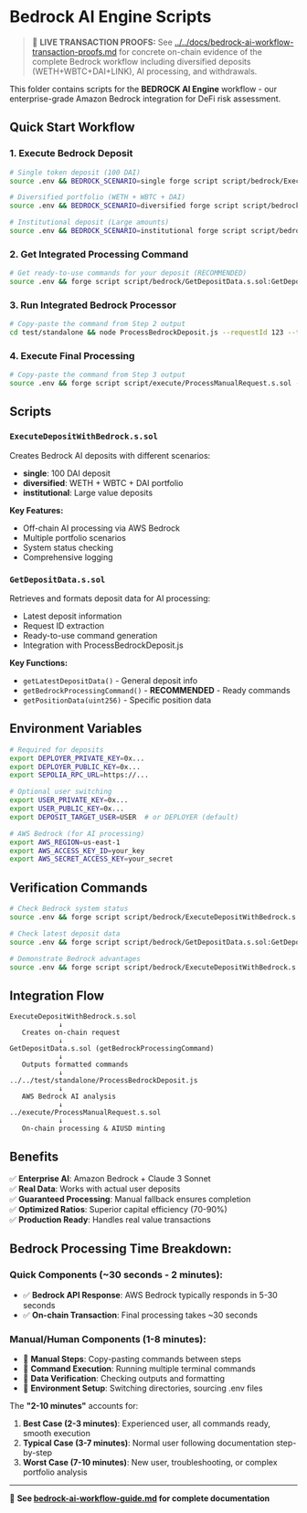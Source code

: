 # Bedrock AI Engine Scripts

> 🔗 **LIVE TRANSACTION PROOFS:** See [../../docs/bedrock-ai-workflow-transaction-proofs.md](../../docs/bedrock-ai-workflow-transaction-proofs.md) for concrete on-chain evidence of the complete Bedrock workflow including diversified deposits (WETH+WBTC+DAI+LINK), AI processing, and withdrawals.

This folder contains scripts for the **BEDROCK AI Engine** workflow - our enterprise-grade Amazon Bedrock integration for DeFi risk assessment.

## Quick Start Workflow

### 1. Execute Bedrock Deposit

```bash
# Single token deposit (100 DAI)
source .env && BEDROCK_SCENARIO=single forge script script/bedrock/ExecuteDepositWithBedrock.s.sol:ExecuteDepositWithBedrockScript --rpc-url $SEPOLIA_RPC_URL --broadcast --private-key $DEPLOYER_PRIVATE_KEY -vv

# Diversified portfolio (WETH + WBTC + DAI)
source .env && BEDROCK_SCENARIO=diversified forge script script/bedrock/ExecuteDepositWithBedrock.s.sol:ExecuteDepositWithBedrockScript --rpc-url $SEPOLIA_RPC_URL --broadcast --private-key $DEPLOYER_PRIVATE_KEY -vv

# Institutional deposit (Large amounts)
source .env && BEDROCK_SCENARIO=institutional forge script script/bedrock/ExecuteDepositWithBedrock.s.sol:ExecuteDepositWithBedrockScript --rpc-url $SEPOLIA_RPC_URL --broadcast --private-key $DEPLOYER_PRIVATE_KEY -vv
```

### 2. Get Integrated Processing Command

```bash
# Get ready-to-use commands for your deposit (RECOMMENDED)
source .env && forge script script/bedrock/GetDepositData.s.sol:GetDepositDataScript --sig "getBedrockProcessingCommand()" --rpc-url $SEPOLIA_RPC_URL --private-key $DEPLOYER_PRIVATE_KEY -vv
```

### 3. Run Integrated Bedrock Processor

```bash
# Copy-paste the command from Step 2 output
cd test/standalone && node ProcessBedrockDeposit.js --requestId 123 --tokens "DAI" --amounts "100" --totalValue 100
```

### 4. Execute Final Processing

```bash
# Copy-paste the command from Step 3 output
source .env && forge script script/execute/ProcessManualRequest.s.sol --sig "processWithAIResponse(uint256,string)" 123 "RATIO:145 CONFIDENCE:80 SOURCE:BEDROCK_AI" --rpc-url $SEPOLIA_RPC_URL --broadcast --private-key $DEPLOYER_PRIVATE_KEY -vv
```

## Scripts

### `ExecuteDepositWithBedrock.s.sol`

Creates Bedrock AI deposits with different scenarios:

- **single**: 100 DAI deposit
- **diversified**: WETH + WBTC + DAI portfolio
- **institutional**: Large value deposits

**Key Features:**

- Off-chain AI processing via AWS Bedrock
- Multiple portfolio scenarios
- System status checking
- Comprehensive logging

### `GetDepositData.s.sol`

Retrieves and formats deposit data for AI processing:

- Latest deposit information
- Request ID extraction
- Ready-to-use command generation
- Integration with ProcessBedrockDeposit.js

**Key Functions:**

- `getLatestDepositData()` - General deposit info
- `getBedrockProcessingCommand()` - **RECOMMENDED** - Ready commands
- `getPositionData(uint256)` - Specific position data

## Environment Variables

```bash
# Required for deposits
export DEPLOYER_PRIVATE_KEY=0x...
export DEPLOYER_PUBLIC_KEY=0x...
export SEPOLIA_RPC_URL=https://...

# Optional user switching
export USER_PRIVATE_KEY=0x...
export USER_PUBLIC_KEY=0x...
export DEPOSIT_TARGET_USER=USER  # or DEPLOYER (default)

# AWS Bedrock (for AI processing)
export AWS_REGION=us-east-1
export AWS_ACCESS_KEY_ID=your_key
export AWS_SECRET_ACCESS_KEY=your_secret
```

## Verification Commands

```bash
# Check Bedrock system status
source .env && forge script script/bedrock/ExecuteDepositWithBedrock.s.sol:ExecuteDepositWithBedrockScript --sig "checkBedrockSystemStatus()" --rpc-url $SEPOLIA_RPC_URL --private-key $DEPLOYER_PRIVATE_KEY -vv

# Check latest deposit data
source .env && forge script script/bedrock/GetDepositData.s.sol:GetDepositDataScript --rpc-url $SEPOLIA_RPC_URL --private-key $DEPLOYER_PRIVATE_KEY -vv

# Demonstrate Bedrock advantages
source .env && forge script script/bedrock/ExecuteDepositWithBedrock.s.sol:ExecuteDepositWithBedrockScript --sig "demonstrateBedrockAdvantages()" --rpc-url $SEPOLIA_RPC_URL --private-key $DEPLOYER_PRIVATE_KEY -vv
```

## Integration Flow

```
ExecuteDepositWithBedrock.s.sol
            ↓
   Creates on-chain request
            ↓
GetDepositData.s.sol (getBedrockProcessingCommand)
            ↓
   Outputs formatted commands
            ↓
../../test/standalone/ProcessBedrockDeposit.js
            ↓
   AWS Bedrock AI analysis
            ↓
../execute/ProcessManualRequest.s.sol
            ↓
   On-chain processing & AIUSD minting
```

## Benefits

✅ **Enterprise AI**: Amazon Bedrock + Claude 3 Sonnet  
✅ **Real Data**: Works with actual user deposits  
✅ **Guaranteed Processing**: Manual fallback ensures completion  
✅ **Optimized Ratios**: Superior capital efficiency (70-90%)  
✅ **Production Ready**: Handles real value transactions

## Bedrock Processing Time Breakdown:

### Quick Components (~30 seconds - 2 minutes):

- ✅ **Bedrock API Response**: AWS Bedrock typically responds in 5-30 seconds
- ✅ **On-chain Transaction**: Final processing takes ~30 seconds

### Manual/Human Components (1-8 minutes):

- 🔧 **Manual Steps**: Copy-pasting commands between steps
- 🔧 **Command Execution**: Running multiple terminal commands
- 🔧 **Data Verification**: Checking outputs and formatting
- 🔧 **Environment Setup**: Switching directories, sourcing .env files

The **"2-10 minutes"** accounts for:

1. **Best Case (2-3 minutes)**: Experienced user, all commands ready, smooth execution
2. **Typical Case (3-7 minutes)**: Normal user following documentation step-by-step
3. **Worst Case (7-10 minutes)**: New user, troubleshooting, or complex portfolio analysis

---

📖 **See [bedrock-ai-workflow-guide.md](../../docs/bedrock-ai-workflow-guide.md) for complete documentation**
